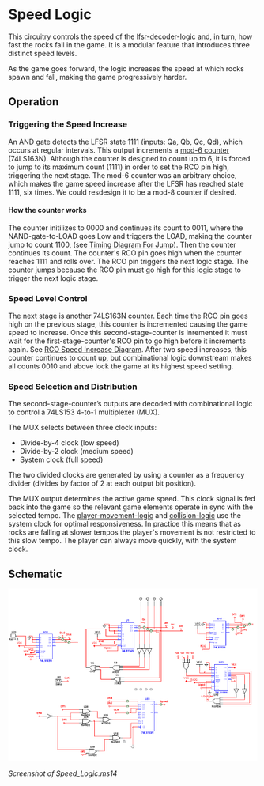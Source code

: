 # Speed Logic

This circuitry controls the speed of the [lfsr-decoder-logic](../lfsr-decoder-logic/) and, in turn, how fast the rocks fall in the game. It is a modular feature that introduces three distinct speed levels.

As the game goes forward, the logic increases the speed at which rocks spawn and fall, making the game progressively harder.

## Operation

### Triggering the Speed Increase
An AND gate detects the LFSR state 1111 (inputs: Qa, Qb, Qc, Qd), which occurs at regular intervals. This output increments a [mod-6 counter](./Mod-6_Counter.png) (74LS163N). Although the counter is designed to count up to 6, it is forced to jump to its maximum count (1111) in order to set the RCO pin high, triggering the next stage. The mod-6 counter was an arbitrary choice, which makes the game speed increase after the LFSR has reached state 1111, six times. We could resdesign it to be a mod-8 counter if desired. 
#### How the counter works 
The counter initilizes to 0000 and continues its count to 0011, where the NAND-gate-to-LOAD goes Low and triggers the LOAD, making the counter jump to count 1100, (see [Timing Diagram For Jump](./Timing_For_Jump.png)). Then the counter continues its count. The counter's RCO pin goes high when the counter reaches 1111 and rolls over. The RCO pin triggers the next logic stage. The counter jumps because the RCO pin must go high for this logic stage to trigger the next logic stage. 

### Speed Level Control
The next stage is another 74LS163N counter. Each time the RCO pin goes high on the previous stage, this counter is incremented causing the game speed to increase. Once this second-stage-counter is inremented it must wait for the first-stage-counter's RCO pin to go high before it increments again. See [RCO Speed Increase Diagram](./RCO_Speed_Increase_Diagram.png). After two speed increases, this counter continues to count up, but combinational logic downstream makes all counts 0010 and above lock the game at its highest speed setting. 

### Speed Selection and Distribution
The second-stage-counter’s outputs are decoded with combinational logic to control a 74LS153 4-to-1 multiplexer (MUX).

The MUX selects between three clock inputs:
* Divide-by-4 clock (low speed)
* Divide-by-2 clock (medium speed)
* System clock (full speed)

The two divided clocks are generated by using a counter as a frequency divider (divides by factor of 2 at each output bit position).

The MUX output determines the active game speed. This clock signal is fed back into the game so the relevant game elements operate in sync with the selected tempo. 
The [player-movement-logic](../player-movement-logic) and [collision-logic](../collision-logic) use the system clock for optimal responsiveness. In practice this means that as rocks are falling at slower tempos the player's movement is not restricted to this slow tempo. The player can always move quickly, with the system clock.

## Schematic
![Speed Logic Schematic](Speed_Logic_Schematic.png)

_Screenshot of Speed_Logic.ms14_
